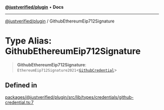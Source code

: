 [**@justverified/plugin**](../README.md) • **Docs**

***

[@justverified/plugin](../globals.md) / GithubEthereumEip712Signature

# Type Alias: GithubEthereumEip712Signature

> **GithubEthereumEip712Signature**: `EthereumEip712Signature2021`\<[`GithubCredential`](../interfaces/GithubCredential.md)\>

## Defined in

[packages/@justverified/plugin/src/lib/types/credentials/github-credential.ts:7](https://github.com/JustaName-id/JustaName-sdk/blob/dc845c10af242e3ca87d95ef392516ac0bfa8b95/packages/@justverified/plugin/src/lib/types/credentials/github-credential.ts#L7)
